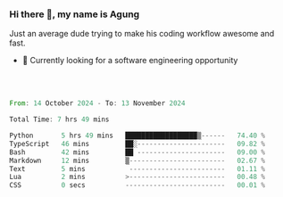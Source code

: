 ### Hi there 👋, my name is Agung
Just an average dude trying to make his coding workflow awesome and fast.

<!--
**agungfir98/agungfir98** is a ✨ _special_ ✨ repository because its `README.md` (this file) appears on your GitHub profile.
-->

- 🔭 Currently looking for a software engineering opportunity
<br/>
<br/>
<!--START_SECTION:waka-->

```rust
From: 14 October 2024 - To: 13 November 2024

Total Time: 7 hrs 49 mins

Python       5 hrs 49 mins   ██████████████████▒------   74.40 %
TypeScript   46 mins         ██░----------------------   09.82 %
Bash         42 mins         ██ ----------------------   09.00 %
Markdown     12 mins         ▒------------------------   02.67 %
Text         5 mins           ------------------------   01.11 %
Lua          2 mins          >------------------------   00.48 %
CSS          0 secs          -------------------------   00.01 %
```

<!--END_SECTION:waka-->
